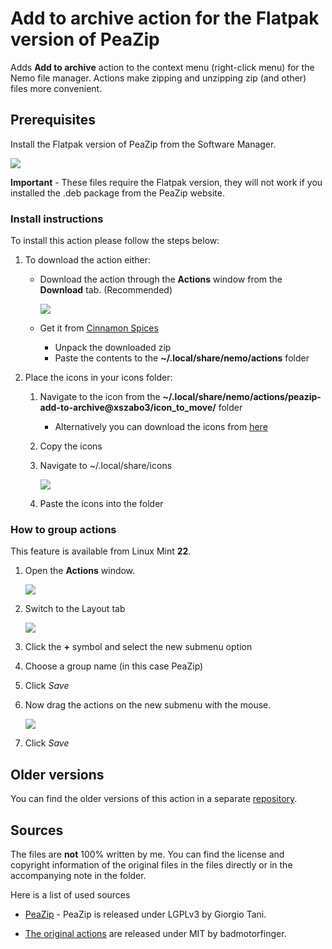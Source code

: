 # Add to archive action for the Flatpak version of PeaZip

Adds **Add to archive** action to the context menu (right-click menu) for the Nemo file manager. Actions make zipping and unzipping zip (and other) files more convenient.

## Prerequisites

Install the Flatpak version of PeaZip from the Software Manager.

<img src="https://cinnamon-spices.linuxmint.com/git/actions/peazip-add-to-archive@xszabo3/pictures/Flatpak.png">

**Important** - These files require the Flatpak version, they will not work if you installed the .deb package from the PeaZip website.

### Install instructions

To install this action please follow the steps below:

1. To download the action either:

    - Download the action through the **Actions** window from the **Download** tab. (Recommended)

        <img src="https://cinnamon-spices.linuxmint.com/git/actions/peazip-add-to-archive@xszabo3/pictures/Download.png">

    - Get it from [Cinnamon Spices](https://cinnamon-spices.linuxmint.com/actions/)
        - Unpack the downloaded zip
        - Paste the contents to the **~/.local/share/nemo/actions** folder

2. Place the icons in your icons folder:

    1. Navigate to the icon from the **~/.local/share/nemo/actions/peazip-add-to-archive@xszabo3/icon_to_move/** folder
        - Alternatively you can download the icons from [here](https://github.com/xszabo3/peazip-context-menu-items-nemo/tree/main/icons)

    2. Copy the icons

    3. Navigate to ~/.local/share/icons

        <img src="https://cinnamon-spices.linuxmint.com/git/actions/peazip-add-to-archive@xszabo3/pictures/Icons.png">

    4. Paste the icons into the folder


### How to group actions

This feature is available from Linux Mint **22**.

1. Open the **Actions** window.

    <img src="https://cinnamon-spices.linuxmint.com/git/actions/peazip-add-to-archive@xszabo3/pictures/Actions-search.png">

2. Switch to the Layout tab

    <img src="https://cinnamon-spices.linuxmint.com/git/actions/peazip-add-to-archive@xszabo3/pictures/Actions-window.png">

3. Click the **+** symbol and select the new submenu option

4. Choose a group name (in this case PeaZip)

5. Click *Save*

6. Now drag the actions on the new submenu with the mouse.

    <img src="https://cinnamon-spices.linuxmint.com/git/actions/peazip-add-to-archive@xszabo3/pictures/Actions-grouped.png">

7. Click *Save*

## Older versions

You can find the older versions of this action in a separate [repository](https://github.com/xszabo3/peazip-context-menu-items-nemo).

## Sources

The files are **not** 100% written by me. You can find the license and copyright information of the original files in the files directly or in the accompanying note in the folder.

Here is a list of used sources

- [PeaZip](https://github.com/peazip/PeaZip/) - PeaZip is released under LGPLv3 by Giorgio Tani.

- [The original actions](https://github.com/badmotorfinger/nemo-peazip-context-menu/) are released under MIT by badmotorfinger.
